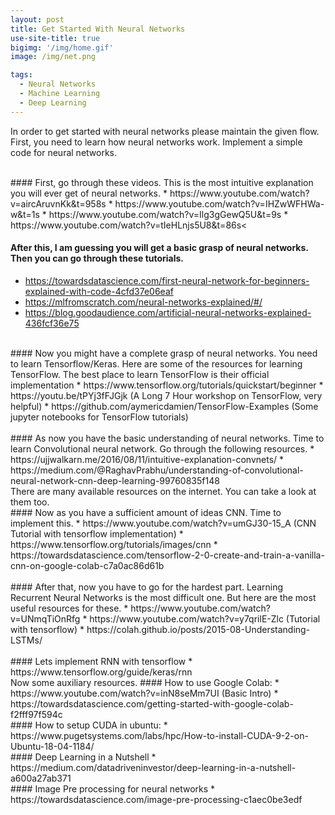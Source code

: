 ```yaml
---
layout: post
title: Get Started With Neural Networks 
use-site-title: true
bigimg: '/img/home.gif'
image: /img/net.png

tags:
  - Neural Networks
  - Machine Learning
  - Deep Learning
---
```

In order to get started with neural networks please maintain the given flow. First, you need to learn how neural networks work. Implement a simple code for neural networks. 

</br>
#### First, go through these videos. This is the most intuitive explanation you will ever get of neural networks.
* https://www.youtube.com/watch?v=aircAruvnKk&t=958s
* https://www.youtube.com/watch?v=IHZwWFHWa-w&t=1s
* https://www.youtube.com/watch?v=Ilg3gGewQ5U&t=9s
* https://www.youtube.com/watch?v=tIeHLnjs5U8&t=86s<

</br>

#### After this, I am guessing you will get a basic grasp of neural networks. Then you can go through these tutorials.
* https://towardsdatascience.com/first-neural-network-for-beginners-explained-with-code-4cfd37e06eaf
* https://mlfromscratch.com/neural-networks-explained/#/
* https://blog.goodaudience.com/artificial-neural-networks-explained-436fcf36e75

</br>
#### Now you might have a complete grasp of neural networks. You need to learn Tensorflow/Keras. Here are some of the resources for learning TensorFlow. The best place to learn TensorFlow is their official implementation 
* https://www.tensorflow.org/tutorials/quickstart/beginner
* https://youtu.be/tPYj3fFJGjk  (A Long 7 Hour workshop on TensorFlow, very helpful) 
* https://github.com/aymericdamien/TensorFlow-Examples (Some jupyter notebooks for TensorFlow tutorials)</br>

</br>
#### As now you have the basic understanding of neural networks. Time to learn Convolutional neural network. Go through the following resources. 
* https://ujjwalkarn.me/2016/08/11/intuitive-explanation-convnets/
* https://medium.com/@RaghavPrabhu/understanding-of-convolutional-neural-network-cnn-deep-learning-99760835f148</br>
There are many available resources on the internet. You can take a look at them too.

</br>
#### Now as you have a sufficient amount of ideas CNN. Time to implement this. 
* https://www.youtube.com/watch?v=umGJ30-15_A (CNN Tutorial with tensorflow implementation)
* https://www.tensorflow.org/tutorials/images/cnn
* https://towardsdatascience.com/tensorflow-2-0-create-and-train-a-vanilla-cnn-on-google-colab-c7a0ac86d61b</br>

</br>
#### After that, now you have to go for the hardest part. Learning Recurrent Neural Networks is the most difficult one. But here are the most useful resources for these. 
* https://www.youtube.com/watch?v=UNmqTiOnRfg
* https://www.youtube.com/watch?v=y7qrilE-Zlc (Tutorial with tensorflow) 
* https://colah.github.io/posts/2015-08-Understanding-LSTMs/</br>

</br>
#### Lets implement RNN with tensorflow
* https://www.tensorflow.org/guide/keras/rnn
</br>
Now some auxiliary resources. 
#### How to use Google Colab: 
* https://www.youtube.com/watch?v=inN8seMm7UI (Basic Intro) 
* https://towardsdatascience.com/getting-started-with-google-colab-f2fff97f594c</br>
#### How to setup CUDA in ubuntu:
* https://www.pugetsystems.com/labs/hpc/How-to-install-CUDA-9-2-on-Ubuntu-18-04-1184/</br>
#### Deep Learning in a Nutshell
* https://medium.com/datadriveninvestor/deep-learning-in-a-nutshell-a600a27ab371 </br>
#### Image Pre processing for neural networks
* https://towardsdatascience.com/image-pre-processing-c1aec0be3edf</br>
